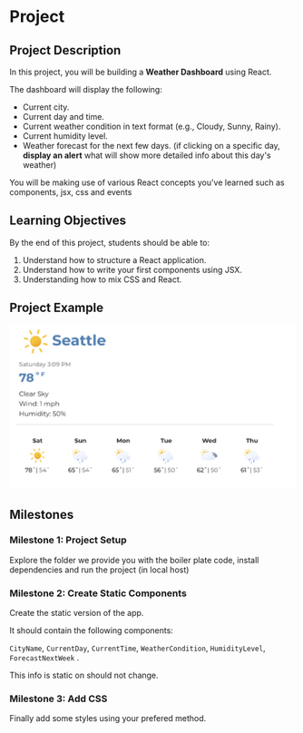 # Project

## Project Description

In this project, you will be building a **Weather Dashboard** using React.

The dashboard will display the following:

- Current city.
- Current day and time.
- Current weather condition in text format (e.g., Cloudy, Sunny, Rainy).
- Current humidity level.
- Weather forecast for the next few days. (if clicking on a specific day, **display an alert** what will show more detailed info about this day's weather)

You will be making use of various React concepts you've learned such as components, jsx, css and events

## Learning Objectives

By the end of this project, students should be able to:

1. Understand how to structure a React application.
2. Understand how to write your first components using JSX.
3. Understanding how to mix CSS and React.

## Project Example

![Screenshot 2023-06-08 at 14.48.28.png](/front-end-course/introduction-to-react/project/screenshot-2023-06-08-at-14.48.28.png)

## Milestones

### Milestone 1: Project Setup

Explore the folder we provide you with the boiler plate code, install dependencies and run the project (in local host)

### Milestone 2: Create Static Components

Create the static version of the app. 

It should contain the following  components:

`CityName`, `CurrentDay`, `CurrentTime`, `WeatherCondition`, `HumidityLevel`, `ForecastNextWeek` . 

This info is static on should not change.

### Milestone 3: Add CSS

Finally add some styles using your prefered method.